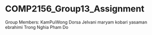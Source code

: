 # COMP2156_Group13_Assignment


Group Members:
KamPuiWong
Dorsa Jelvani
maryam kobari
yasaman ebrahimi
Trong Nghia Pham Do 

